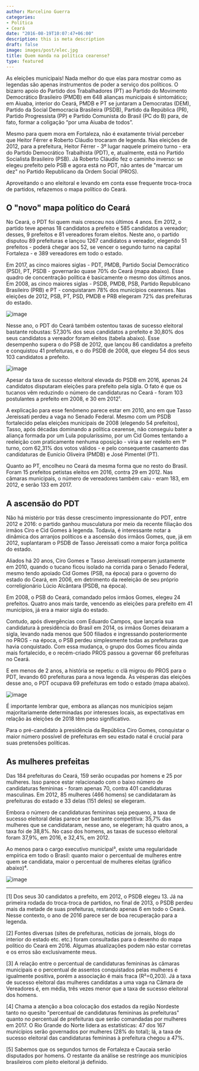 ```yaml
---
author: Marcelino Guerra
categories:
- Política
- Ceará
date: "2016-08-19T10:07:47+06:00"
description: this is meta description
draft: false
image: images/post/elec.jpg
title: Quem manda na política cearense?
type: featured
---
```


As eleições municipais! Nada melhor do que elas para mostrar como as legendas são apenas instrumentos de poder a serviço dos políticos. O bizarro apoio do Partido dos Trabalhadores (PT) ao Partido do Movimento Democrático Brasileiro (PMDB) em 648 alianças municipais é sintomático; em Aiuaba, interior do Ceará, PMDB e PT se juntaram a Democratas (DEM), Partido da Social Democracia Brasileira (PSDB), Partido da República (PR), Partido Progressista (PP) e Partido Comunista do Brasil (PC do B) para, de fato, formar a coligação “por uma Aiuaba de todos”.

Mesmo para quem mora em Fortaleza, não é exatamente trivial perceber que Heitor Férrer e Roberto Cláudio trocaram de legenda. Nas eleições de 2012, para a prefeitura, Heitor Férrer - 3º lugar naquele primeiro turno - era do Partido Democrático Trabalhista (PDT), e, atualmente, está no Partido Socialista Brasileiro (PSB). Já Roberto Cláudio fez o caminho inverso: se elegeu prefeito pelo PSB e agora está no PDT, não antes de "marcar um dez" no Partido Republicano da Ordem Social (PROS).

Aproveitando o ano eleitoral e levando em conta esse frequente troca-troca de partidos, refazemos o mapa político do Ceará.

## O "novo" mapa político do Ceará

No Ceará, o PDT foi quem mais cresceu nos últimos 4 anos. Em 2012, o partido teve apenas 18 candidatos a prefeito e 585 candidatos a vereador; desses, 9 prefeitos e 81 vereadores foram eleitos. Neste ano, o partido disputou 89 prefeituras e lançou 1267 candidatos a vereador, elegendo 51 prefeitos - poderá chegar aos 52, se vencer o segundo turno na capital Fortaleza - e 389 vereadores em todo o estado.

Em 2017, as cinco maiores siglas - PDT, PMDB, Partido Social Democrático (PSD), PT, PSDB - governarão quase 70% do Ceará (mapa abaixo). Esse quadro de concentração política é basicamente o mesmo dos últimos anos. Em 2008, as cinco maiores siglas - PSDB, PMDB, PSB, Partido Republicano Brasileiro (PRB) e PT - conquistaram 78% dos municípios cearenses. Nas eleições de 2012, PSB, PT, PSD, PMDB e PRB elegeram 72% das prefeituras do estado.

![image](../../images/post/cand2017.png)

Nesse ano, o PDT do Ceará também ostentou taxas de sucesso eleitoral bastante robustas: 57,30% dos seus candidatos a prefeito e 30,80% dos seus candidatos a vereador foram eleitos (tabela abaixo). Esse desempenho supera o do PSB de 2012, que lançou 86 candidatos a prefeito e conquistou 41 prefeituras, e o do PSDB de 2008, que elegeu 54 dos seus 103 candidatos a prefeito.


![image](../../images/post/tabela.png)

Apesar da taxa de sucesso eleitoral elevada do PSDB em 2016, apenas 24 candidatos disputaram eleições para prefeito pela sigla. O fato é que os tucanos vêm reduzindo o número de candidaturas no Ceará - foram 103 postulantes a prefeito em 2008, e 30 em 2012¹.

A explicação para esse fenômeno parece estar em 2010, ano em que Tasso Jereissati perdeu a vaga no Senado Federal. Mesmo com um PSDB fortalecido pelas eleições municipais de 2008 (elegendo 54 prefeitos), Tasso, após décadas dominando a política cearense, não conseguiu bater a aliança formada por um Lula popularíssimo, por um Cid Gomes tentando a reeleição com praticamente nenhuma oposição - viria a ser reeleito em 1º turno, com 62,31% dos votos válidos - e pelo consequente casamento das candidaturas de Eunício Oliveira (PMDB) e José Pimentel (PT).

Quanto ao PT, encolheu no Ceará da mesma forma que no resto do Brasil. Foram 15 prefeitos petistas eleitos em 2016, contra 29 em 2012. Nas câmaras municipais, o número de vereadores também caiu - eram 183, em 2012, e serão 133 em 2017.

## A ascensão do PDT

Não há mistério por trás desse crescimento impressionante do PDT, entre 2012 e 2016: o partido ganhou musculatura por meio da recente filiação dos irmãos Ciro e Cid Gomes à legenda. Todavia, é interessante notar a dinâmica dos arranjos políticos e a ascensão dos irmãos Gomes, que, já em 2012, suplantaram o PSDB de Tasso Jereissati como a maior força política do estado.

Aliados há 20 anos, Ciro Gomes e Tasso Jereissati romperam justamente em 2010, quando o tucano ficou isolado na corrida para o Senado Federal, mesmo tendo apoiado Cid Gomes  (PSB, na época) para o governo do estado do Ceará, em 2006, em detrimento da reeleição de seu próprio correligionário Lúcio Alcântara (PSDB, na época).

Em 2008, o PSB do Ceará, comandado pelos irmãos Gomes, elegeu 24 prefeitos. Quatro anos mais tarde, vencendo as eleições para prefeito em 41 municípios, já era a maior sigla do estado.

Contudo, após divergências com Eduardo Campos, que lançaria sua candidatura à presidência do Brasil em 2014, os irmãos Gomes deixaram a sigla, levando nada menos que 500 filiados e ingressando posteriormente no PROS - na época, o PSB perdeu simplesmente todas as prefeituras que havia conquistado. Com essa mudança, o grupo dos Gomes ficou ainda mais fortalecido, e o recém-criado PROS passou a governar 66 prefeituras no Ceará.

E em menos de 2 anos, a história se repetiu: o clã migrou do PROS para o PDT, levando 60 prefeituras para a nova legenda. Às vésperas das eleições desse ano, o PDT ocupava 69 prefeituras em todo o estado (mapa abaixo).

![image](../../images/post/cand2016.png)

É importante lembrar que, embora as alianças nos municípios sejam majoritariamente determinadas por interesses locais, as expectativas em relação às eleições de 2018 têm peso significativo.

Para o pré-candidato à presidência da República Ciro Gomes, conquistar o maior número possível de prefeituras em seu estado natal é crucial para suas pretensões políticas.

## As mulheres prefeitas

Das 184 prefeituras do Ceará, 159 serão ocupadas por homens e 25 por mulheres. Isso parece estar relacionado com o baixo número de candidaturas femininas - foram apenas 70, contra 401 candidaturas masculinas. Em 2012, 85 mulheres (466 homens) se candidataram às prefeituras do estado e 33  delas (151 deles) se elegeram.

Embora o número de candidaturas femininas seja pequeno, a taxa de sucesso eleitoral delas parece ser bastante competitiva: 35,7% das mulheres que se candidataram, nesse ano, se elegeram; há quatro anos, a taxa foi de 38,8%. No caso dos homens, as taxas de sucesso eleitoral foram 37,9%, em 2016, e 32,4%, em 2012.

Ao menos para o cargo executivo municipal³, existe uma regularidade empírica em todo o Brasil: quanto maior o percentual de mulheres entre quem se candidata, maior o percentual de mulheres eleitas (gráfico abaixo)⁴.

![image](../../images/post/graph.png)

---

[1] Dos seus 30 candidatos a prefeito, em 2012, o PSDB elegeu 13. Já na primeira rodada do troca-troca de partidos, no final de 2013, o PSDB perdeu mais da metade de suas prefeituras, restando apenas 6 em todo o Ceará. Nesse contexto, o ano de 2016 parece ser de boa recuperação para a legenda.   

[2] Fontes diversas (sites de prefeituras, notícias de jornais, blogs do interior do estado etc. etc.) foram consultadas para o desenho do mapa político do Ceará em 2016. Algumas atualizações podem não estar corretas e os erros são exclusivamente meus.

[3] A relação entre o percentual de candidaturas femininas às câmaras municipais e o percentual de assentos conquistados pelas mulheres é igualmente positiva, porém a associação é mais fraca (R²=0,203). Já a taxa de sucesso eleitoral das mulheres candidatas a uma vaga na Câmara de Vereadores é, em média, três vezes menor que a taxa de sucesso eleitoral dos homens.  

[4] Chama a atenção a boa colocação dos estados da região Nordeste tanto no quesito "percentual de candidaturas femininas às prefeituras" quanto no percentual de prefeituras que serão comandadas por mulheres em 2017. O Rio Grande do Norte lidera as estatísticas: 47 dos 167 municípios serão governados por mulheres (28% do total); lá, a taxa de sucesso eleitoral das candidaturas femininas à prefeitura chegou a 47%.

[5] Sabemos que os segundos turnos de Fortaleza e Caucaia serão disputados por homens. O restante da análise se restringe aos municípios brasileiros com pleito eleitoral já definido.
